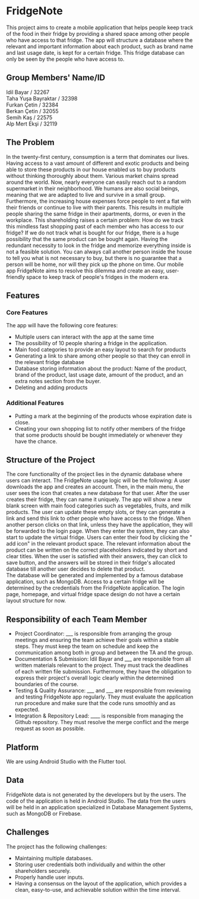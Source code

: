 # FridgeNote
This project aims to create a mobile application that helps people keep track of the food in their fridge by providing a shared space among other people who have access to that fridge. The app will structure a database where the relevant and important information about each product, such as brand name and last usage date, is kept for a certain fridge. This fridge database can only be seen by the people who have access to.
## Group Members' Name/ID
Idil Bayar / 32267 \
Taha Yuşa Bayraktar / 32398\
Furkan Çetin / 32384 \
Berkan Çetin / 32055 \
Semih Kaş / 22575 \
Alp Mert Ekşi / 32119 

## The Problem
In the twenty-first century, consumption is a term that dominates our lives. Having access to a vast amount of different and exotic products and being able to store these products in our house enabled us to buy products without thinking thoroughly about them. Various market chains spread around the world. Now, nearly everyone can easily reach out to a random supermarket in their neighborhood. We humans are also social beings, meaning that we are adapted to live and survive in a small group. Furthermore, the increasing house expenses force people to rent a flat with their friends or continue to live with their parents. This results in multiple people sharing the same fridge in their apartments, dorms, or even in the workplace. This shareholding raises a certain problem: How do we track this mindless fast shopping past of each member who has access to our fridge? If we do not track what is bought for our fridge, there is a huge possibility that the same product can be bought again. Having the redundant necessity to look in the fridge and memorize everything inside is not a feasible solution. You can always call another person inside the house to tell you what is not necessary to buy, but there is no guarantee that a person will be home, nor will they pick up the phone on time. Our mobile app FridgeNote aims to resolve this dilemma and create an easy, user-friendly space to keep track of people's fridges in the modern era. 

## Features
### Core Features 
The app will have the following core features:
- Multiple users can interact with the app at the same time
- The possibility of 10 people sharing a fridge in the application.
- Main food categories to provide an easy layout to search for products
- Generating a link to share among other people so that they can enroll in the relevant fridge database
- Database storing information about the product: Name of the product, brand of the product, last usage date, amount of the product, and an extra notes section from the buyer.
- Deleting and adding products

### Additional Features
- Putting a mark at the beginning of the products whose expiration date is close.
- Creating your own shopping list to notify other members of the fridge that some products should be bought immediately or whenever they have the chance.

## Structure of the Project
The core functionality of the project lies in the dynamic database where users can interact. The FridgeNote usage logic will be the following: A user downloads the app and creates an account. Then, in the main menu, the user sees the icon that creates a new database for that user. After the user creates their fridge, they can name it uniquely. The app will show a new blank screen with main food categories such as vegetables, fruits, and milk products. The user can update these empty slots, or they can generate a link and send this link to other people who have access to the fridge. When another person clicks on that link, unless they have the application, they will be forwarded to the login page. When they enter the system, they can also start to update the virtual fridge. Users can enter their food by clicking the " add icon" in the relevant product space. The relevant information about the product can be written on the correct placeholders indicated by short and clear titles. When the user is satisfied with their answers, they can click to save button, and the answers will be stored in their fridge's allocated database till another user decides to delete that product. \
The database will be generated and implemented by a famous database application, such as MongoDB. Access to a certain fridge will be determined by the credentials from the FridgeNote application. The login page, homepage, and virtual fridge space design do not have a certain layout structure for now.
## Responsibility of each Team Member
- Project Coordinator: ___ is responsible from arranging the group meetings and ensuring the team achieve their goals within a stable steps. They must keep the team on schedule and keep the communication among both in group and between the TA and the group.
- Documentation & Submission: İdil Bayar and ___ are responsible from all written materials relevant to the project. They must track the deadlines of each written file submission. Furthermore, they have the obligation to express their project's overall logic clearly within the determined boundaries of the course.
- Testing & Quality Assurance: ___ and ___ are responsible from reviewing and testing FridgeNote app regularly. They  must evaluate the application run procedure and make sure that the code runs smoothly and as expected.
- Integration & Repository Lead: ____ is responsible from managing the Github repository. They must resolve the merge conflict and the merge request as soon as possible.
## Platform
We are using Android Studio with the Flutter tool.
## Data
FridgeNote data is not generated by the developers but by the users. The code of the application is held in Android Studio. The data from the users will be held in an application specialized in Database Management Systems, such as MongoDB or Firebase.
## Challenges
The project has the following challenges:
- Maintaining multiple databases.
- Storing user credentials both individually and within the other shareholders securely.
- Properly handle user inputs.
- Having a consensus on the layout of the application, which provides a clean, easy-to-use, and achievable solution within the time interval.
